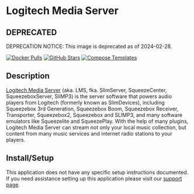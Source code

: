 # Logitech Media Server

## DEPRECATED

DEPRECATION NOTICE: This image is deprecated as of 2024-02-28.

[![Docker Pulls](https://img.shields.io/docker/pulls/doliana/logitech-media-server?style=flat-square&color=607D8B&label=docker%20pulls&logo=docker)](https://hub.docker.com/r/doliana/logitech-media-server)
[![GitHub Stars](https://img.shields.io/github/stars/DOliana/docker-image-logitech-media-server?style=flat-square&color=607D8B&label=github%20stars&logo=github)](https://github.com/DOliana/docker-image-logitech-media-server)
[![Compose Templates](https://img.shields.io/static/v1?style=flat-square&color=607D8B&label=compose&message=templates)](https://github.com/GhostWriters/DockSTARTer/tree/main/compose/.apps/logitechmediaserver)

## Description

[Logitech Media Server](https://github.com/Logitech/slimserver) (aka. LMS, fka.
SlimServer, SqueezeCenter, SqueezeboxServer, SliMP3) is the server software that
powers audio players from Logitech (formerly known as SlimDevices), including
Squeezebox 3rd Generation, Squeezebox Boom, Squeezebox Receiver, Transporter,
Squeezebox2, Squeezebox and SLIMP3, and many software emulators like Squeezelite
and SqueezePlay. With the help of many plugins, Logitech Media Server can stream
not only your local music collection, but content from many music services and
internet radio stations to your players.

## Install/Setup

This application does not have any specific setup instructions documented. If
you need assistance setting up this application please visit our
[support page](https://dockstarter.com/basics/support/).
